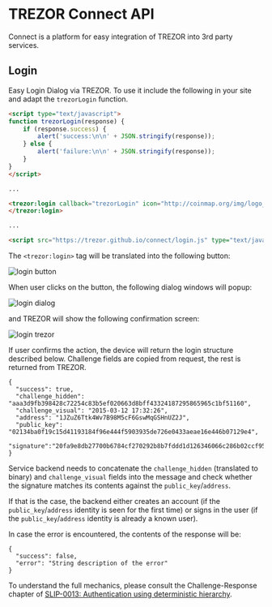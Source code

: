 TREZOR Connect API
==================

Connect is a platform for easy integration of TREZOR into 3rd party services.

Login
-----

Easy Login Dialog via TREZOR.
To use it include the following in your site and adapt the `trezorLogin` function.

```html
<script type="text/javascript">
function trezorLogin(response) {
	if (response.success) {
		alert('success:\n\n' + JSON.stringify(response));
	} else {
		alert('failure:\n\n' + JSON.stringify(response));
	}
}
</script>

...

<trezor:login callback="trezorLogin" icon="http://coinmap.org/img/logo_square.png">
</trezor:login>

...

<script src="https://trezor.github.io/connect/login.js" type="text/javascript"></script>
```

The `<trezor:login>` tag will be translated into the following button:

![login button](https://raw.githubusercontent.com/trezor/connect/gh-pages/docs/login_button.png)

When user clicks on the button, the following dialog windows will popup:

![login dialog](https://raw.githubusercontent.com/trezor/connect/gh-pages/docs/login_dialog.png)

and TREZOR will show the following confirmation screen:

![login trezor](https://raw.githubusercontent.com/trezor/connect/gh-pages/docs/login_trezor.jpg)

If user confirms the action, the device will return the login structure described below.
Challenge fields are copied from request, the rest is returned from TREZOR.

```
{
  "success": true,
  "challenge_hidden": "aaa3d9fb398428c72254c83b5ef020663d8bff43324187295865965c1bf51160",
  "challenge_visual": "2015-03-12 17:32:26",
  "address": "1JZuZ6Ttk4Wv7B98M5cF6GswMqGSHnUZ2J",
  "public_key": "02134ba0f19c15d41193184f96e444f5903935de726e0433aeae16e446b07129e4",
  "signature":"20fa9e8db27700b6784cf270292b8b7fddd1d126346066c286b02ccf951d9fa3141a6b0528bfc87605c940c491c1f58ccfd7350775df2fd973dcf096415db3f0d7"
}

```

Service backend needs to concatenate the `challenge_hidden` (translated to binary) and `challenge_visual` fields into the message and check whether the signature matches its contents against the `public_key`/`address`.

If that is the case, the backend either creates an account (if the `public_key`/`address` identity is seen for the first time) or signs in the user (if the `public_key`/`address` identity is already a known user).

In case the error is encountered, the contents of the response will be:

```
{
  "success": false,
  "error": "String description of the error"
}
```

To understand the full mechanics, please consult the Challenge-Response chapter of
[SLIP-0013: Authentication using deterministic hierarchy](http://doc.satoshilabs.com/slips/slip-0013.html).
